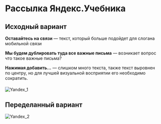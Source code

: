 # Рассылка Яндекс.Учебника


## Исходный вариант

**Оставайтесь на связи** — текст, который больше подойдет для слогана мобильной связи

**Мы будем дублировать туда все важные письма** — возникает вопрос что такое важные письма?


**Нажимая добавить…** — слишком много текста, также текст выровнен по центру, но для лучшей визуальной восприятии его необходимо сократить.


#### 

![Yandex_1](https://cachev2-mskmar05.cdn.yandex.net/download.cdn.yandex.net/yadoc/schoolbook-letter.png)

## Переделанный вариант

![Yandex_2](https://i.ibb.co/B2Gzb7q/yandex.png)  

	